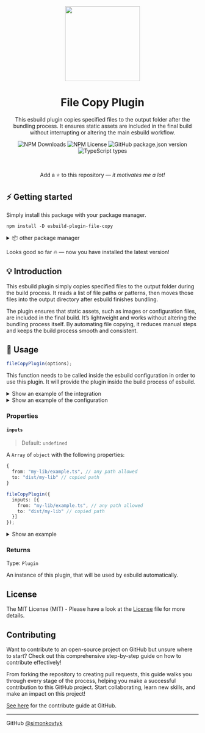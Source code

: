 <div align="center">

<img width="196" src="https://raw.githubusercontent.com/simonkovtyk/esbuild-plugin-file-copy/611c5c4942c8460ec6247ab833418908e9213a9b/docs/esbuild-favicon.svg" />

<h1>File Copy Plugin</h1>

<p>This esbuild plugin copies specified files to the output folder after the bundling process. It ensures static assets are included in the final build without interrupting or altering the main esbuild workflow.</p>

![NPM Downloads](https://img.shields.io/npm/dw/esbuild-plugin-file-copy)
![NPM License](https://img.shields.io/npm/l/esbuild-plugin-file-copy)
![GitHub package.json version](https://img.shields.io/npm/v/esbuild-plugin-file-copy)
![TypeScript types](https://img.shields.io/badge/TypeScript_types-included-blue)

<br />

Add a ⭐ to this repository — *it motivates me a lot!*

</div>

## ⚡️ Getting started

Simply install this package with your package manager.

````shell
npm install -D esbuild-plugin-file-copy
````

<details>
<summary>📦 other package manager</summary>

Here are examples for installing the package with other package manager.

> 💾 **yarn**
> ````shell
> yarn add -D esbuild-plugin-file-copy
> ````

> 💾 **pnpm**
> ````shell
> pnpm install -D esbuild-plugin-file-copy
> ````

</details>

Looks good so far 🔥 — now you have installed the latest version!

## 💡 Introduction

This esbuild plugin simply copies specified files to the output folder during the build process. It reads a list of file paths or patterns, then moves those files into the output directory after
esbuild finishes bundling.

The plugin ensures that static assets, such as images or configuration files, are included in the final build. It’s lightweight and works without altering the bundling
process itself. By automating file copying, it reduces manual steps and keeps the build process smooth and consistent.

## 🔧 Usage

```typescript
fileCopyPlugin(options);
```

This function needs to be called inside the esbuild configuration in order to use this plugin. It will provide the plugin inside the build process of esbuild.

<details>
<summary>Show an example of the integration</summary>

````typescript
esbuild.build({
  // some configuration...
  plugins: [
    fileCopyPlugin();
    // more plugins here...
  ]
})
````

</details>

<details>
<summary>Show an example of the configuration</summary>

````typescript
fileCopyPlugin({
  // configure here
});
````

</details>

### Properties

#### ``inputs``

> Default: ``undefined``

A ``Array`` of ``object`` with the following properties:

````typescript
{
  from: "my-lib/example.ts", // any path allowed
  to: "dist/my-lib" // copied path 
}
````

````typescript
fileCopyPlugin({
  inputs: [{
    from: "my-lib/example.ts", // any path allowed
    to: "dist/my-lib" // copied path 
  }]
});
````

<details>
<summary>Show an example</summary>

````typescript
fileCopyPlugin({
  inputs: [{
    from: "my-lib/example.ts", // any path allowed
    to: "dist/my-lib" // copied path 
  }]
});
````

</details>

### Returns

Type: ``Plugin``

An instance of this plugin, that will be used by esbuild automatically.

## License

The MIT License (MIT) - Please have a look at the [License](https://github.com/simonkovtyk/esbuild-plugin-file-copy/blob/main/LICENSE) file for more details.

## Contributing

Want to contribute to an open-source project on GitHub but unsure where to start? Check out this comprehensive step-by-step guide on how to contribute effectively!

From forking the repository to creating pull requests, this guide walks you through every stage of the process, helping you make a successful contribution to this GitHub project. Start collaborating,
learn new skills, and make an impact on this project!

[See here](https://github.com/simonkovtyk/esbuild-plugin-file-copy/blob/main/docs/guides/HOW_TO_CONTRIBUTE.md) for the contribute guide at GitHub.

<hr>

GitHub [@simonkovtyk](https://github.com/simonkovtyk)
